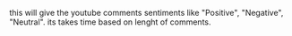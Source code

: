 this will give the youtube comments sentiments like "Positive", "Negative", "Neutral". its takes time based on lenght of comments.
